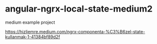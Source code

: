 # angular-ngrx-local-state-medium2
medium example project

https://hizliemre.medium.com/ngrx-componenta-%C3%B6zel-state-kullanmak-1-41384bf89d2f
